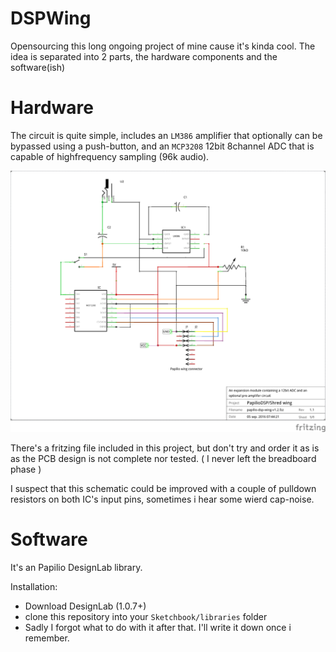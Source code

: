 DSPWing
========

Opensourcing this long ongoing project of mine cause it's kinda cool.
The idea is separated into 2 parts, the hardware components and the software(ish)


# Hardware

The circuit is quite simple, includes an `LM386` amplifier that optionally can be bypassed using a push-button, and an `MCP3208` 12bit 8channel ADC that is capable of highfrequency sampling (96k audio).

![Wing schematic](https://raw.githubusercontent.com/telamon/papilio-dspwing/master/papilio-dsp-wing-v1.2_schem.png)

There's a fritzing file included in this project, but don't try and order it as is
as the PCB design is not complete nor tested.
( I never left the breadboard phase )

I suspect that this schematic could be improved with a couple of pulldown resistors on both IC's input pins, sometimes i hear some wierd cap-noise.

# Software

It's an Papilio DesignLab library.

Installation: 

* Download DesignLab (1.0.7+)
* clone this repository into your `Sketchbook/libraries` folder
* Sadly I forgot what to do with it after that. I'll write it down once i remember.

